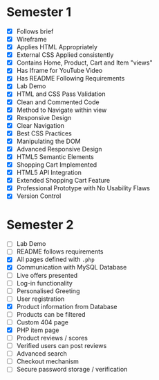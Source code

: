 # Semester 1
- [x] Follows brief
- [x] Wireframe
- [x] Applies HTML Appropriately
- [x] External CSS Applied consistently
- [x] Contains Home, Product, Cart and Item "views"
- [x] Has Iframe for YouTube Video
- [x] Has README Following Requirements
- [x] Lab Demo
- [x] HTML and CSS Pass Validation
- [x] Clean and Commented Code
- [x] Method to Navigate within view
- [x] Responsive Design
- [x] Clear Navigation
- [x] Best CSS Practices
- [x] Manipulating the DOM
- [x] Advanced Responsive Design
- [x] HTML5 Semantic Elements
- [x] Shopping Cart Implemented
- [x] HTML5 API Integration
- [x] Extended Shopping Cart Feature
- [x] Professional Prototype with No Usability Flaws
- [x] Version Control

# Semester 2
- [ ] Lab Demo
- [ ] README follows requirements
- [x] All pages defined with `.php`
- [x] Communication with MySQL Database
- [ ] Live offers presented
- [ ] Log-in functionality
- [ ] Personalised Greeting
- [ ] User registration
- [x] Product information from Database
- [ ] Products can be filtered
- [ ] Custom 404 page
- [x] PHP item page
- [ ] Product reviews / scores
- [ ] Verified users can post reviews
- [ ] Advanced search
- [ ] Checkout mechanism
- [ ] Secure password storage / verification
